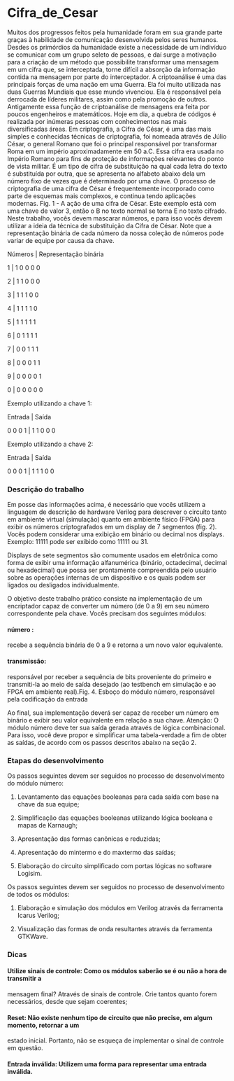 # Cifra_de_Cesar

Muitos dos progressos feitos pela humanidade foram em sua grande parte graças à
habilidade de comunicação desenvolvida pelos seres humanos. Desdes os primórdios da
humanidade existe a necessidade de um indivíduo se comunicar com um grupo seleto de
pessoas, e daí surge a motivação para a criação de um método que possibilite transformar
uma mensagem em um cifra que, se interceptada, torne difícil a absorção da informação
contida na mensagem por parte do interceptador.
A criptoanálise é uma das principais forças de uma nação em uma Guerra. Ela foi
muito utilizada nas duas Guerras Mundiais que esse mundo vivenciou. Ela é responsável
pela derrocada de líderes militares, assim como pela promoção de outros. Antigamente
essa função de criptoanálise de mensagens era feita por poucos engenheiros e
matemáticos. Hoje em dia, a quebra de códigos é realizada por inúmeras pessoas com
conhecimentos nas mais diversificadas áreas.
Em criptografia, a Cifra de César, é uma das mais simples e conhecidas técnicas de
criptografia, foi nomeada através de Júlio César, o general Romano que foi o principal
responsável por transformar Roma em um império aproximadamente em 50 a.C. Essa cifra
era usada no Império Romano para fins de proteção de informações relevantes do ponto de
vista militar. É um tipo de cifra de substituição na qual cada letra do texto é substituída por
outra, que se apresenta no alfabeto abaixo dela um número fixo de vezes que é
determinado por uma chave. O processo de criptografia de uma cifra de César é
frequentemente incorporado como parte de esquemas mais complexos, e continua tendo
aplicações modernas.
Fig. 1 - A ação de uma cifra de César. Este exemplo está com uma chave de valor 3, então o B no
texto normal se torna E no texto cifrado.
Neste trabalho, vocês devem mascarar números, e para isso vocês devem utilizar a
ideia da técnica de substituição da Cifra de César.
Note que a representação binária de cada número da nossa coleção de números pode
variar de equipe por causa da chave.

Números | Representação binária

1 | 1 0 0 0 0

2 | 1 1 0 0 0

3 | 1 1 1 0 0

4 | 1 1 1 1 0

5 | 1 1 1 1 1

6 | 0 1 1 1 1

7 | 0 0 1 1 1

8 | 0 0 0 1 1

9 | 0 0 0 0 1

0 | 0 0 0 0 0

Exemplo utilizando a chave 1:

Entrada  | Saída

0 0 0 1  | 1 1 0 0 0

Exemplo utilizando a chave 2:

Entrada | Saída

0 0 0 1 | 1 1 1 0 0

### Descrição do trabalho

Em posse das informações acima, é necessário que vocês utilizem a linguagem de
descrição de hardware Verilog para descrever o circuito tanto em ambiente virtual
(simulação) quanto em ambiente físico (FPGA) para exibir os números criptografados em
um display de 7 segmentos (fig. 2). Vocês podem considerar uma exibição em binário ou
decimal nos displays. Exemplo: 11111 pode ser exibido como 11111 ou 31.

Displays de sete segmentos são comumente usados em eletrônica como forma de
exibir uma informação alfanumérica (binário, octadecimal, decimal ou hexadecimal) que
possa ser prontamente compreendida pelo usuário sobre as operações internas de um
dispositivo e os quais podem ser ligados ou desligados individualmente.

O objetivo deste trabalho prático consiste na implementação de um encriptador
capaz de converter um número (de 0 a 9) em seu número correspondente pela chave.
Vocês precisam dos seguintes módulos:

#### número : 
recebe a sequência binária de 0 a 9 e retorna a um novo valor equivalente.

#### transmissão: 
responsável por receber a sequência de bits proveniente do
primeiro e transmiti-la ao meio de saída desejado (ao testbench em
simulação e ao FPGA em ambiente real).Fig. 4. Esboço do módulo número, responsável pela codificação da entrada

Ao final, sua implementação deverá ser capaz de receber um número em binário e exibir seu valor
equivalente em relação a sua chave.
Atenção: O módulo número deve ter sua saída gerada através de lógica combinacional. Para
isso, você deve propor e simplificar uma tabela-verdade a fim de obter as saídas, de acordo com os
passos descritos abaixo na seção 2.

### Etapas do desenvolvimento

Os passos seguintes devem ser seguidos no processo de desenvolvimento do módulo número:

1. Levantamento das equações booleanas para cada saída com base na chave da sua
equipe;

2. Simplificação das equações booleanas utilizando lógica booleana e mapas de Karnaugh;

3. Apresentação das formas canônicas e reduzidas;

4. Apresentação do mintermo e do maxtermo das saídas;

5. Elaboração do circuito simplificado com portas lógicas no software Logisim.

Os passos seguintes devem ser seguidos no processo de desenvolvimento de todos os
módulos:

1. Elaboração e simulação dos módulos em Verilog através da ferramenta Icarus Verilog;

2. Visualização das formas de onda resultantes através da ferramenta GTKWave.

### Dicas

#### Utilize sinais de controle: Como os módulos saberão se é ou não a hora de transmitir a
mensagem final? Através de sinais de controle. Crie tantos quanto forem necessários, desde que
sejam coerentes;

#### Reset: Não existe nenhum tipo de circuito que não precise, em algum momento, retornar a um
estado inicial. Portanto, não se esqueça de implementar o sinal de controle em questão.

#### Entrada inválida: Utilizem uma forma para representar uma entrada inválida.
